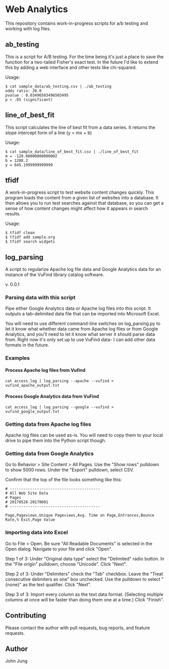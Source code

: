 # Web Analytics

This repository contains work-in-progress scripts for a/b testing and working
with log files. 

## ab_testing

This is a script for A/B testing. For the time being it's just a place to save
the function for a two-tailed Fisher's exact test. In the future I'd like to
extend this by adding a web interface and other tests like chi-squared.

Usage:

```console
$ cat sample_data/ab_testing.csv | ./ab_testing
odds ratio: 20.0
pvalue : 0.03496503496503495
p < .05 (significant)
```

## line_of_best_fit

This script calculates the line of best fit from a data series. It returns the
slope intercept form of a line (y = mx + b)

Usage:

```console
$ cat sample_data/line_of_best_fit.csv | ./line_of_best_fit 
m = -128.60000000000002
b = 1288.2
y = 645.1999999999999
```

## tfidf
 
A work-in-progress script to test website content changes quickly. This program loads the content from a given list of websites into a database. It then allows you to run test searches against that database, so you can get a sense of how content changes might affect how it appears in search results. 

Usage:

```console
$ tfidf clean
$ tfidf add sample.org
$ tfidf search widgets
```

## log_parsing

A script to regularize Apache log file data and Google Analytics data for an
instance of the VuFind library catalog software.

v. 0.0.1

### Parsing data with this script

Pipe either Google Analytics data or Apache log files into this script. It
outputs a tab-delimited data file that can be imported into Microsoft Excel. 

You will need to use different command-line switches on log_parsing.py to let
it know what whether data came from Apache log files or from Google Analytics, 
and you'll need to let it know what server it should parse data from. Right now
it's only set up to use VuFind data- I can add other data formats in the future. 

### Examples

#### Process Apache log files from Vufind

```
cat access_log | log_parsing --apache --vufind > vufind_apache_output.txt
```

#### Process Google Analytics data from VuFind
```
cat access_log | log_parsing --google --vufind > vufind_google_output.txt
```

### Getting data from Apache log files

Apache log files can be used as-is. You will need to copy them to your local
drive to pipe them into the Python script though. 

### Getting data from Google Analytics

Go to Behavior > Site Content > All Pages. 
Use the "Show rows" pulldown to show 5000 rows. 
Under the "Export" pulldown, select CSV. 

Confirm that the top of the file looks something like this:

```
# ----------------------------------------
# All Web Site Data
# Pages
# 20170526-20170601
# ----------------------------------------

Page,Pageviews,Unique Pageviews,Avg. Time on Page,Entrances,Bounce Rate,% Exit,Page Value
```

### Importing data into Excel

Go to File > Open.
Be sure "All Readable Documents" is selected in the Open dialog. 
Navigate to your file and click "Open". 

Step 1 of 3:
Under "Original data type" select the "Delimited" radio button. 
In the "File origin" pulldown, choose "Unicode". 
Click "Next". 

Step 2 of 3:
Under "Delimiters" check the "Tab" checkbox. 
Leave the "Treat consecutive delimiters as one" box unchecked.
Use the pulldown to select "{none}" as the text qualifier.
Click "Next".

Step 3 of 3:
Import every column as the text data format. (Selecting multiple columns at
once will be faster than doing them one at a time.) 
Click "Finish". 

## Contributing

Please contact the author with pull requests, bug reports, and feature
requests.

## Author

John Jung
